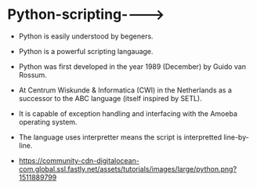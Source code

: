 # Python-scripting---->
- Python is easily understood by begeners.
- Python is a powerful scripting langauage.
- Python was first developed in the year 1989 (December) by Guido van Rossum.
- At Centrum Wiskunde & Informatica (CWI) in the Netherlands as a successor to the ABC language (itself inspired by SETL).
- It is capable of exception handling and interfacing with the Amoeba operating system.
- The language uses interpretter means the script is interpretted line-by-line.


- https://community-cdn-digitalocean-com.global.ssl.fastly.net/assets/tutorials/images/large/python.png?1511889799

